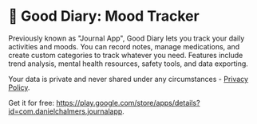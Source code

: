 ﻿# 🙂 Good Diary: Mood Tracker

Previously known as "Journal App", Good Diary lets you track your daily activities and moods.
You can record notes, manage medications, and create custom categories to track whatever you need.
Features include trend analysis, mental health resources, safety tools, and data exporting.

Your data is private and never shared under any circumstances - [Privacy Policy](https://github.com/danielchalmers/JournalApp/blob/main/PRIVACY_POLICY.md).

Get it for free: https://play.google.com/store/apps/details?id=com.danielchalmers.journalapp.
